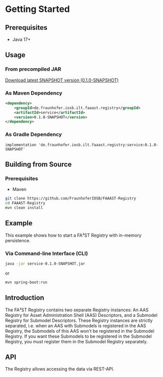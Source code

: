 # Getting Started

## Prerequisites

-   Java 17+

## Usage

### From precompiled JAR

<!--start:download-snapshot-->
[Download latest SNAPSHOT version (0.1.0-SNAPSHOT)](https://oss.sonatype.org/service/local/artifact/maven/redirect?r=snapshots&g=de.fraunhofer.iosb.ilt.faaast.registry&a=service&v=0.1.0-SNAPSHOT)<!--end:download-snapshot-->

### As Maven Dependency

```xml
<dependency>
	<groupId>de.fraunhofer.iosb.ilt.faaast.registry</groupId>
	<artifactId>service</artifactId>
	<version>0.1.0-SNAPSHOT</version>
</dependency>
```

### As Gradle Dependency

```text
implementation 'de.fraunhofer.iosb.ilt.faaast.registry:service:0.1.0-SNAPSHOT'
```

## Building from Source

### Prerequisites

-   Maven

```sh
git clone https://github.com/FraunhoferIOSB/FAAAST-Registry
cd FAAAST-Registry
mvn clean install
```

## Example

This example shows how to start a FA³ST Registry with in-memory persistence.

### Via Command-line Interface (CLI)

```sh
java -jar service-0.1.0-SNAPSHOT.jar
```

or

```sh
mvn spring-boot:run
```

## Introduction

The FA³ST Registry contains two separate Registry instances: An AAS Registry for Asset Administration Shell (AAS) Descriptors, and a Submodel Registry for Submodel Descriptors. These Registry instances are strictly separated, i.e. when an AAS with Submodels is registered in the AAS Registry, the Submodels of this AAS won't be registered in the Submodel Registry. If you want these Submodels to be registered in the Submodel Registry, you must register them in the Submodel Registry separately.

## API

The Registry allows accessing the data via REST-API.
